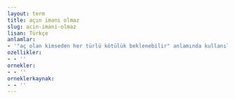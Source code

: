 ```yaml
---
layout: term
title: açın imanı olmaz
slug: acin-imani-olmaz
lisan: Türkçe
anlamlar:
- '"aç olan kimseden her türlü kötülük beklenebilir" anlamında kullanılan bir söz'
ozellikler:
- - ''
ornekler:
- - ''
orneklerkaynak:
- - ''
---
```

